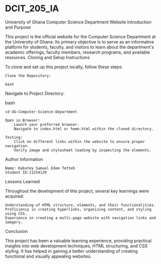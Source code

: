 # DCIT_205_IA
University of Ghana Computer Science Department Website
Introduction and Purpose

This project is the official website for the Computer Science Department at the University of Ghana. Its primary objective is to serve as an informative platform for students, faculty, and visitors to learn about the department's academic offerings, faculty members, research programs, and available resources.
Cloning and Setup Instructions

To clone and set up this project locally, follow these steps:

    Clone the Repository:

    bash

Navigate to Project Directory:

bash

    cd UG-Computer-Science-Department

    Open in Browser:
        Launch your preferred browser.
        Navigate to index.html or home.html within the cloned directory.

    Testing:
        Click on different links within the website to ensure proper navigation.
        Verify image and stylesheet loading by inspecting the elements.

Author Information

    Name: Kabutey Samuel Edem Tetteh
    Student ID:11254129 

Lessons Learned

Throughout the development of this project, several key learnings were acquired:

    Understanding of HTML structure, elements, and their functionalities.
    Proficiency in creating hyperlinks, organizing content, and styling using CSS.
    Experience in creating a multi-page website with navigation links and imagery.

Conclusion

This project has been a valuable learning experience, providing practical insights into web development techniques, HTML structuring, and CSS styling. It has helped in gaining a better understanding of creating functional and visually appealing websites.

 
 
 
 
 
 
 
 
 
 
 
 
 
 
 


















